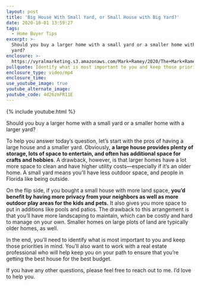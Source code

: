 ```yaml
---
layout: post
title: 'Big House With Small Yard, or Small House with Big Yard?'
date: 2020-10-01 13:59:27
tags:
  - Home Buyer Tips
excerpt: >-
  Should you buy a larger home with a small yard or a smaller home with a larger
  yard?
enclosure: >-
  https://vyralmarketing.s3.amazonaws.com/Mark+Ramey/2020/The+Mark+Ramey+Group-+houses+and+yards.mp4
pullquote: Identify what is most important to you and keep those priorities in mind.
enclosure_type: video/mp4
enclosure_time:
use_youtube_image: true
youtube_alternate_image:
youtube_code: 4d26zmFR11E
---
```


{% include youtube.html %}

Should you buy a larger home with a small yard or a smaller home with a larger yard?

To help you answer today’s question, let’s start with the pros of having a large house and a smaller yard. Obviously, **a large house provides plenty of storage, lots of space to entertain, and often has additional space for crafts and hobbies**. A drawback, however, is that larger homes have a lot more space to clean and have higher utility costs—especially if it’s an older home. A small yard means you’ll have less outdoor space, and people in Florida like being outside.

On the flip side, if you bought a small house with more land space, **you’d benefit by having more privacy from your neighbors as well as more outdoor play areas for the kids and pets.** It also gives you more space to put in additions like pools and patios. The drawback to this arrangement is that you’ll have more landscaping to maintain, which can be costly and hard to manage on your own. Smaller homes on large plots of land are typically older homes, as well.

In the end, you’ll need to identify what is most important to you and keep those priorities in mind. You’ll also want to work with a real estate professional who will help keep you on your path to ensure that you’re getting the best house for the best budget.

If you have any other questions, please feel free to reach out to me. I’d love to help you.